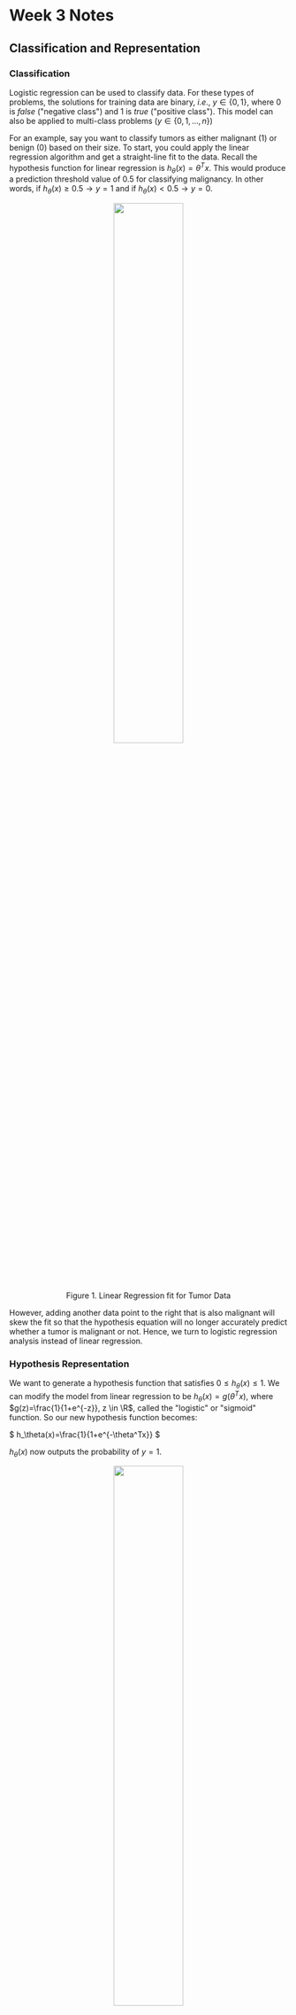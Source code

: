# Week 3 Notes

## Classification and Representation

### Classification

Logistic regression can be used to classify data. For these types of problems, the solutions for training data are binary, *i.e*., $y \in \{0,1\}$, where $0$ is $false$ ("negative class") and $1$ is $true$ ("positive class"). This model can also be applied to multi-class problems ($y \in \{0,1,\dots,n\}$)

For an example, say you want to classify tumors as either malignant ($1$) or benign ($0$) based on their size. To start, you could apply the linear regression algorithm and get a straight-line fit to the data. Recall the hypothesis function for linear regression is $h_\theta(x)=\theta^Tx$. This would produce a prediction threshold value of $0.5$ for classifying malignancy. In other words, if $h_\theta(x) \ge 0.5 \rightarrow y = 1$ and if $h_\theta(x) \lt 0.5 \rightarrow y = 0$.

<div align="center">
  <img src='tumor_ex.png' width="50%">

  <span>Figure 1. Linear Regression fit for Tumor Data<span>
</div>

However, adding another data point to the right that is also malignant will skew the fit so that the hypothesis equation will no longer accurately predict whether a tumor is malignant or not. Hence, we turn to logistic regression analysis instead of linear regression.

### Hypothesis Representation

We want to generate a hypothesis function that satisfies $0 \le h_\theta(x) \le 1$. We can modify the model from linear regression to be $h_\theta(x) = g(\theta^Tx)$, where $g(z)=\frac{1}{1+e^{-z}}, z \in \R$, called the "logistic" or "sigmoid" function. So our new hypothesis function becomes:

$
h_\theta(x)=\frac{1}{1+e^{-\theta^Tx}}
$

$h_\theta(x)$ now outputs the probability of $y=1$.

<div align="center">
  <img src='sigmoid_1.png' width="50%">

  <span>Figure 2. Sigmoid function<span>
</div>

### Decision Boundary

The function $g(z)$ will be greater than or equal to $0.5$ (*i.e.*, we predict that $y=1$) whenver $z \ge 0$, and so $h_\theta(x) = g(\theta^Tx) \ge 0.5$ when $\theta^Tx \ge 0$

Let's imagine a hypothesis function $h_\theta(x) = g(\theta_0 + \theta_1x_1 + \theta_2x_2)$ and choose $\theta^T = \begin{bmatrix}-3 & 1 & 1\end{bmatrix}$. So then $y=1$ if $-3 + x_1 + x_2 \ge 0$. Plotting the line for $x_1 + x_2 = 3$ then separates a plot of $x_1$ *vs.* $x_2$ into two regions - above and the the right of the line corresponds to $y = 1$ and below and left corresponds to $y = 0$. This line is called the *decision boundary*. This boundary is a property of the hypothesis function, and not the data set.

#### Non-linear Decision Boundaries

Decision boundaries can also be non-linear functions. For instance, if the hypothesis function is polynomial with respect to certain features, then the equation for the boundary will also potentially be non-linear.

## Logistic Regression Model

### Cost Function

Defining the problem:

**training set**: $\{(x^{(1)},y^{(1)},(x^{(2)},y^{(2)}, \dots, (x^{(m)},y^{(m)}\}$ with $m$ examples and $x \in \begin{bmatrix}x_0 \\ x_1 \\ \vdots \\ x_n\end{bmatrix}, x_0 = 1, y \in \{0,1\}$.

**hypothesis function**: $h_\theta(x) = \frac{1}{1+e^{-\theta^Tx}}$

How to fit for $\theta$?

Recall the cost function for linear regression:

$J(\theta) = \frac{1}{m} \sum\limits_{i=1}^m Cost\left(h_\theta(x^{(i)}),y^{(i)}\right)$

where $Cost\left(h_\theta(x^{(i)}),y^{(i)}\right) = \frac{1}{2}\left(h_\theta(x^{(i)}) - y^{(i)}\right)^2$. When fitting the training set described above, $J(\theta)$ will be a "non-convex" function, meaning that it has many local optima, so applying gradient descent to determine $\theta$ will not necessarily work.

In order to have a "convex" function for $J(\theta)$, we will use a different cost function, defined as follows:

$$
Cost(h_\theta(x),y) = \begin{cases}
-\log(h_\theta(x)) &\text{if } y = 1 \\
-\log(1-h_\theta(x)) &\text{if } y = 0
\end{cases}
$$

This produces a convex function for $J(\theta)$, as shown in [Figure 3](logistic_cost_function.png).

<div align="center">
  <img src='logistic_cost_function.png' width="50%">

  <span>Figure 3. Logistic cost function<span>
</div>

This captures the intuition that if $h_\theta(x) = 0$ but $y = 1$, the learning algorithm will be heaviliy penalized (as $h_\theta(x)\rightarrow0$, $J\rightarrow \infty$). The converse is also true.

### Simplified Cost Function and Gradient Descent

We can simplify the $Cost$ function defined above by writing it as follows:

$Cost(h_\theta(x),y = -y\log\left(h_\theta(x)\right) - (1 - y)\log\left(1 - h_\theta(x)\right)$

where $y = \{0,1\}$. Given this, our full logistic regression cost function becomes:

$
J(\theta) = -\frac{1}{m}\left[\sum\limits_{i=1}^m y^{(i)}\log h_\theta(x^{(i)}) + (1 - y^{(i)})\log(1-h_\theta(x^{(i)})\right]
$

To fit parameters $\theta$, the problem becomes $\underset{\theta}{\text{min }}J(\theta)$. We again apply the gradient descent algorithm:

$
\begin{aligned}
\text{repeat } &\{\\
&\theta_j := \theta_j -\alpha \frac{\partial}{\partial\theta_j}J(\theta) = \theta_j - \alpha \frac{1}{m}\sum\limits_{i=1}^{m}\left(h_\theta(x^{(i)}-y^{(i)}) \right) x_j^{(i)}\\
\}&\,
\end{aligned}
$

Surprisingly, this is identical to the algorithm for linear regression, albeit with a different definition for $h_\theta(x)$.

### Advanced Optimization

From a coding perspective, we need to implement functions to compute $J(\theta)$ and $\frac{\partial}{\partial\theta_j}J(\theta)$. Other optimization algorithms can be used to further optimize this process, including *conjugate gradient*, *BFGS*, and *L-BFGS*. The advantages of these alternate algorithms include not needing to choose a learning rate $\alpha$, and often being faster than gradient descent; however, they are more complex.

Rather than coding these algorithms manually, just use a built-in library.

Let's look at an example.

$\theta = \begin{bmatrix}\theta_1 \\ \theta_2\end{bmatrix}$

$J(\theta) = (\theta_1 - 5)^2 + (\theta_2 - 5)^2$

$\frac{\partial}{\partial\theta_1}J(\theta) = 2(\theta_1 - 5)$, $\frac{\partial}{\partial\theta_2}J(\theta) = 2(\theta_2 - 5)$

The minimum values of $\theta$ are $\theta_1, \theta_2 = 5$.

In code:

```matlab
% costFunction.m
function [jVal, gradient] = costFunction(theta)
  jVal = (theta(1)-5)^2 + (theta(2)-5)^2;
  gradient = zeros(2,1);
  gradient(1) = 2*(theta(1)-5);
  gradient(2) = 2*(theta(1)-5);
end

options = optimset('GradObj', 'on', 'MaxIter', '100');
initialTheta = zeros(2,1);
[optTheta, functionVal, exitFlag] = fminunc(@costFunction, initialTheta, options);
```

Documentation for [`fminunc`](https://octave.sourceforge.io/octave/function/fminunc.html).

## Multiclass Classification

### One-vs-all

Example problem: automatic email tagging for `work` ($y=1$), `friends` ($y=2$), `family` ($y=3$), and `hobby` ($y=4$).

For each class of $y$, separate the data set into single binary classification problems. Practically, this can be achieved using one-hot-encoding for each class.

To summarize:
- train a logistic regression classifier $h_\theta^{(i)}(x)$ for each class $i$ to predict the probability that $y=i$
- on a new input $x$, to make a prediction, pick the class $i$ that maximizes $\text{max}_i\ h_\theta^{(i)}(x)$

## Solving the Problem of Overfitting

### Overfitting

Thinking back to our dataset of housing price *vs*. size (see Figure 4), we can imagine many different hypothesis functions to fit the training data.

<div align="center">
  <img src='house_price1.png' width="50%">

  <span>Figure 3. Logistic cost function<span>
</div>

A linear function, such as $h_\theta(x) = \theta_0 + \theta_1x$, will produce a fit that is "underfit" and "high bias". Another hypothesis function such as $h_\theta(x)=\theta_0 + \theta_1x + \theta_2x^2$ will produce a better fit. Increasing the number of features even further (and hence the number of fitting parameters) could technically produce an even better fit, producing a hypothesis function that perfectly passes through each data point. However, the shape of this function will not make sense, and won't be a reflection of the real shape of the dataset. This is a condition called "overfitting" or "high variance", and it can lead to failure to generalize.

To address overfitting, there are two general options:

1. Reduce the number of features
   - manual selection
   - model selection algorithm
2. Regularization
   - keep all the fatures, but reduce the magnitude of the parameters
   - works well for many features

### Cost Function

To combat overfitting, certain parameters can be forced to contribute minimally to the hypothesis function. By keeping values of $\theta$ small, generally a better hypothesis function can be obtained. To acheive this, we can modify the cost function as follows:

$
J(\theta) = \frac{1}{2m} \left[ \sum\limits_{i=1}^m \left(h_\theta(x^{(i)})-y^{(i)})^2\right) + \lambda \sum\limits_{i=1}^n \theta_j^2 \right]
$

where $\lambda$ is the regularization parameter. If $\lambda$ is too large, then the algorithm will likely result in a $h_\theta(x)$ that is underfit.

### Regularized Linear Regression

Gradient descent:

$
\begin{aligned}
\text{repeat } &\{\\
&\theta_0 := \theta_0 - \alpha \frac{1}{m}\sum\limits_{i=1}^{m}\left(h_\theta(x^{(i)}-y^{(i)}) \right)x_0^{(i)} \\
&\theta_j := \theta_j - \alpha \left[ \frac{1}{m}\sum\limits_{i=1}^{m}\left(h_\theta(x^{(i)}-y^{(i)}) \right) x_j^{(i)} + \frac{\lambda}{m}\theta_j \right]\\
\}&\,
\end{aligned}
$

The update algorithm for $\theta_j$ can also be re-written as:

$
\theta_j := \theta_j(1 - \alpha\frac{\lambda}{m}) - \alpha\frac{1}{m} \sum\limits_{i=1}^m \left( h_\theta(x^{(i)})-y^{(i)}\right)x_j^{(i)}
$

Note that the term $(1-\alpha\frac{\lambda}{m})$ will always be $<1$.

Normal Equation:

$
X = \begin{bmatrix}
(x^{(1)})^T \\
\vdots \\
(x^{(m)})^T
\end{bmatrix},
\quad y = \begin{bmatrix}
y^{(1)} \\
\vdots \\
y^{(m)}
\end{bmatrix}
$

$\underset{\theta}{\text{min}}J(\theta)\rightarrow\frac{\partial}{\partial\theta_j}J(\theta)\overset{\text{set}}{=}0$

$\theta = \left( X^TX + \lambda M\right)^{-1}X^Ty$

where $M$ is an $(n+1)\times(n+1)$ dimensional matrix with $1$s on the diagonal except for the $(1,1)$ position and $0$s everywhere else. *E.g.*, for $n=2$,

$
M = \begin{bmatrix}
0 & 0 & 0 \\
0 & 1 & 0 \\
0 & 0 & 1
\end{bmatrix}
$

Again, in the case where $m \le n$, then the matrix $(X^TX)$ will be non-invertible. However, using the regularized form of the equation, and with $\lambda \gt 0$, the term $(X^TX + \lambda M)$ will be invertible.

### Regularized Logistic Regression

The same algorithm for updating $\theta_j$ as discussed above applies here, where $h_\theta(x) = \textstyle{{1}/({1+e^{-\theta^Tx}})}$.

The full expression for the regularized cost function for logistic regression is:

$
J(\theta)= -\frac{1}{m} \sum\limits_{i=1}^m\left(y^{(i)}\log(h_\theta(x^{(i)})+(1-y^{(i)})\log(1-h_\theta(x^{(i)}))\right) + \frac{\lambda}{2m}\sum\limits_{j=1}^n\theta_j^2
$

The derivative terms will also be adjusted to include a $\lambda$ term (except for $\partial/\partial\theta_0J(\theta)$). For instance, the equation to calculate `gradient(2)` (the second term in the gradient matrix) will be:

$
\frac{\partial}{\partial\theta_1}J(\theta) = \frac{1}{m} \sum\limits_{i=1}^m(h_\theta(x^{(i)}) - y^{(i)})x_2^{(i)} + \frac{\lambda}{m}\theta_1
$

### Quiz - Regularization

#### Question 1

You are training a classification model with logistic regression. Which of the following statements are true?

- Introducing regularization to the model always results in equal or better performance on examples not in the training set `False`
- Introducing regularization to the model always results in better performance on the training set `False`
- Adding many new features to the model helps to prevent overfitting on the training set `False`
- Adding a new feature to the model always results in equal or better performance on the training set `True`

